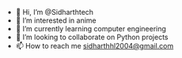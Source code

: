 - 👋 Hi, I’m @Sidharthtech
- 👀 I’m interested in anime
- 🌱 I’m currently learning computer engineering
- 💞️ I’m looking to collaborate on Python projects
- 📫 How to reach me sidharthhl2004@gmail.com

<!---
Sidharthtech/Sidharthtech is a ✨ special ✨ repository because its `README.md` (this file) appears on your GitHub profile.
You can click the Preview link to take a look at your changes.
--->
